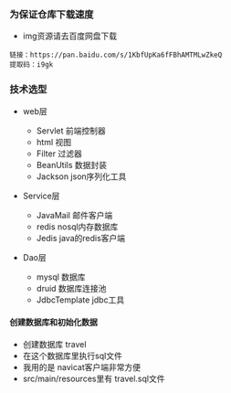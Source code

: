 ### 为保证仓库下载速度

- img资源请去百度网盘下载

```
链接：https://pan.baidu.com/s/1KbfUpKa6fFBhAMTMLwZkeQ 
提取码：i9gk 
```

### 技术选型

- web层 
    - Servlet 前端控制器
    - html 视图
    - Filter 过滤器
    - BeanUtils 数据封装
    - Jackson json序列化工具
- Service层
    - JavaMail 邮件客户端
    - redis nosql内存数据库
    - Jedis java的redis客户端
    
- Dao层
    - mysql 数据库
    - druid 数据库连接池
    - JdbcTemplate jdbc工具
    
#### 创建数据库和初始化数据

- 创建数据库 travel
- 在这个数据库里执行sql文件
- 我用的是 navicat客户端非常方便
- src/main/resources里有 travel.sql文件


